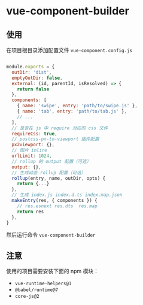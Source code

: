 # vue-component-builder


## 使用

在项目根目录添加配置文件 `vue-component.config.js`

```js

module.exports = {
  outDir: 'dist',
  emptyOutDir: false,
  external: (id, parentId, isResolved) => {
    return false
  },
  components: [
    { name: 'swipe', entry: 'path/to/swipe.js' },
    { name: 'tab', entry: 'path/to/tab.js' },
    // ...
  ],
  // 是否在 js 中 require 对应的 css 文件
  requireCss: true,
  // postcss-px-to-viewport 插件配置
  px2viewport: {},
  // 图片 inline
  urlLimit: 1024,
  // rollup 的 output 配置（可选）
  output: {},
  // 生成动态 rollup 配置（可选）
  rollup(entry, name, outDir, opts) {
    return {...}
  },
  // 生成 index.js index.d.ts index.map.json
  makeEntry(res, { components }) {
    // res.esnext res.dts  res.map
    return res
  },
}

```

然后运行命令 `vue-component-builder`


## 注意

使用的项目需要安装下面的 npm 模块：

* `vue-runtime-helpers@1`
* `@babel/runtime@7`
* `core-js@2`
